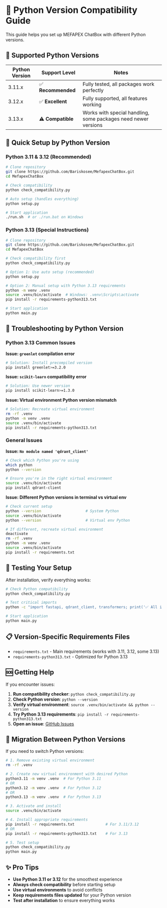 # 🐍 Python Version Compatibility Guide

This guide helps you set up MEFAPEX ChatBox with different Python versions.

## 🎯 Supported Python Versions

| Python Version | Support Level | Notes |
|----------------|---------------|-------|
| 3.11.x | ✅ **Recommended** | Fully tested, all packages work perfectly |
| 3.12.x | ✅ **Excellent** | Fully supported, all features working |
| 3.13.x | ⚠️ **Compatible** | Works with special handling, some packages need newer versions |

## 🚀 Quick Setup by Python Version

### Python 3.11 & 3.12 (Recommended)

```bash
# Clone repository
git clone https://github.com/Bariskosee/MefapexChatBox.git
cd MefapexChatBox

# Check compatibility
python check_compatibility.py

# Auto setup (handles everything)
python setup.py

# Start application
./run.sh  # or ./run.bat on Windows
```

### Python 3.13 (Special Instructions)

```bash
# Clone repository
git clone https://github.com/Bariskosee/MefapexChatBox.git
cd MefapexChatBox

# Check compatibility first
python check_compatibility.py

# Option 1: Use auto setup (recommended)
python setup.py

# Option 2: Manual setup with Python 3.13 requirements
python -m venv .venv
source .venv/bin/activate  # Windows: .venv\Scripts\activate
pip install -r requirements-python313.txt

# Start application
python main.py
```

## 🔧 Troubleshooting by Python Version

### Python 3.13 Common Issues

**Issue: `greenlet` compilation error**
```bash
# Solution: Install precompiled version
pip install greenlet>=3.2.0
```

**Issue: `scikit-learn` compatibility error**
```bash
# Solution: Use newer version
pip install scikit-learn>=1.3.0
```

**Issue: Virtual environment Python version mismatch**
```bash
# Solution: Recreate virtual environment
rm -rf .venv
python -m venv .venv
source .venv/bin/activate
pip install -r requirements-python313.txt
```

### General Issues

**Issue: `No module named 'qdrant_client'`**
```bash
# Check which Python you're using
which python
python --version

# Ensure you're in the right virtual environment
source .venv/bin/activate
pip install qdrant-client
```

**Issue: Different Python versions in terminal vs virtual env**
```bash
# Check current setup
python --version                    # System Python
source .venv/bin/activate
python --version                    # Virtual env Python

# If different, recreate virtual environment
deactivate
rm -rf .venv
python -m venv .venv
source .venv/bin/activate
pip install -r requirements.txt
```

## 🧪 Testing Your Setup

After installation, verify everything works:

```bash
# Check Python compatibility
python check_compatibility.py

# Test critical imports
python -c "import fastapi, qdrant_client, transformers; print('✅ All imports successful!')"

# Start application
python main.py
```

## 📋 Version-Specific Requirements Files

- `requirements.txt` - Main requirements (works with 3.11, 3.12, some 3.13)
- `requirements-python313.txt` - Optimized for Python 3.13

## 🆘 Getting Help

If you encounter issues:

1. **Run compatibility checker**: `python check_compatibility.py`
2. **Check Python version**: `python --version`
3. **Verify virtual environment**: `source .venv/bin/activate && python --version`
4. **Try Python 3.13 requirements**: `pip install -r requirements-python313.txt`
5. **Open an issue**: [GitHub Issues](https://github.com/Bariskosee/MefapexChatBox/issues)

## 🔄 Migration Between Python Versions

If you need to switch Python versions:

```bash
# 1. Remove existing virtual environment
rm -rf .venv

# 2. Create new virtual environment with desired Python
python3.11 -m venv .venv  # For Python 3.11
# OR
python3.12 -m venv .venv  # For Python 3.12
# OR  
python3.13 -m venv .venv  # For Python 3.13

# 3. Activate and install
source .venv/bin/activate

# 4. Install appropriate requirements
pip install -r requirements.txt              # For 3.11/3.12
# OR
pip install -r requirements-python313.txt    # For 3.13

# 5. Test setup
python check_compatibility.py
python main.py
```

## ✨ Pro Tips

- **Use Python 3.11 or 3.12** for the smoothest experience
- **Always check compatibility** before starting setup
- **Use virtual environments** to avoid conflicts
- **Keep requirements files updated** for your Python version
- **Test after installation** to ensure everything works
